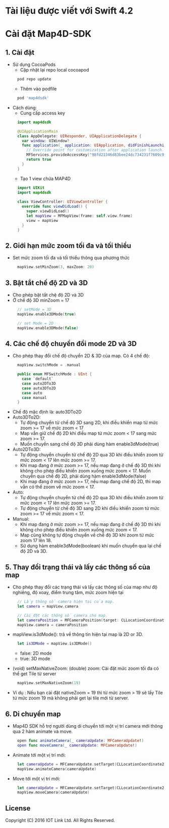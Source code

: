 # Tài liệu được viết với Swift 4.2

# Cài đặt Map4D-SDK

## 1. Cài đặt

  - Sử dụng CocoaPods
    - Cập nhật lại repo local cocoapod
    ```ruby
      pod repo update
    ```
    - Thêm vào podfile
    ```ruby
      pod 'map4dsdk'
    ```
  - Cách dùng:
    - Cung cấp access key
    ```swift
      import map4dsdk

      @UIApplicationMain
      class AppDelegate: UIResponder, UIApplicationDelegate {
        var window: UIWindow?
        func application(_ application: UIApplication, didFinishLaunchingWithOptions launchOptions: [UIApplication.LaunchOptionsKey: Any]?) -> Bool {
          // Override point for customization after application launch.
          MFServices.provideAccessKey("98fd21346d83bee24dc734231f7609c9")        
          return true
        }
      }
    ```
    - Tạo 1 view chứa MAP4D
    ```swift
      import UIKit
      import map4dsdk
      
      class ViewController: UIViewController {
        override func viewDidLoad() {
          super.viewDidLoad()
          let mapView = MFMapView(frame: self.view.frame)
          view = mapView
        }
      }
    ```

## 2. Giới hạn mức zoom tối đa và tối thiểu

  - Set mức zoom tối đa và tối thiểu thông qua phương thức 
    ```swift
      mapView.setMinZoom(3, maxZoom: 20)
    ```
  
## 3. Bật tắt chế độ 2D và 3D 

  - Cho phép bật tắt chệ độ 2D và 3D 
  - Ở chế độ 3D minZoom = 17
    ```swift
      // setMode = 3D
      mapView.enable3DMode(true)

      // set Mode = 2D
      mapView.enable3DMode(false)
    ```
## 4. Các chế độ chuyển đổi mode 2D và 3D 

  - Cho phép thay đổi chế độ chuyển 2D & 3D của map. Có 4 chế độ:
    ```swift
      mapView.switchMode = .manual
    ```
    ```swift
      public enum MFSwitchMode : UInt {
        case `default`
        case auto2DTo3D
        case auto3DTo2D
        case auto
        case manual
      }
    ```
  - Chế độ mặc định là: auto3DTo2D
  - Auto3DTo2D:
    - Tự động chuyển từ chế độ 3D sang 2D, khi điều khiển map từ mức zoom >= 17 về mức zoom  < 17
    - Map vẫn giữ chế độ 2D khi điều map từ mức zoom < 17 sang mức zoom >= 17.
    - Muốn chuyển sang chế độ 3D phải dùng hàm enable3dMode(true)
  - Auto2DTo3D:
    - Tự động chuyển chuyển từ chế độ 2D qua 3D khi điều khiển zoom từ mức zoom < 17 lên mức zoom >= 17.
    - Khi map đang ở mức zoom >= 17, nếu map đang ở chế độ 3D thì khi không cho phép điều khiển zoom xuống mức zoom < 17. Muốn chuyển qua chế độ 2D, phải dùng hàm enable3dMode(false)
    - Khi map đang ở mức zoom >= 17, nếu map đang chế độ 2D, thì map vẫn có thể zoom về mức zoom < 17.
  - Auto:
    - Tự động chuyển chuyển từ chế độ 2D qua 3D khi điều khiển zoom từ mức zoom < 17 lên mức zoom >= 17.
    - Tự động chuyển từ chế độ 3D sang 2D khi điều khiển zoom từ mức zoom >= 17 về mức zoom < 17.
  - Manual:
    - Khi map đang ở mức zoom >= 17, nếu map đang ở chế độ 3D thì khi không cho phép điều khiển zoom xuống mức zoom < 17. 
    - Map cũng không tự động chuyển về chế độ 3D khi zoom từ mức zoom 17 lên 18.
    - Sử dụng hàm enable3dMode(boolean) khi muốn chuyển qua lại chế độ 2D và 3D.

## 5. Thay đổi trạng thái và lấy các thông số của map

  - Cho phép thay đổi các trạng thái và lấy các thông số của map như độ nghiêng, độ xoay, điểm trung tâm, mức zoom hiện tại
    ```swift
      // Lấy thông số camera hiện tại của map.
      let camera = mapView.camera
    
      // Cài đặt các thông số camera cho map.
      let cameraPosition = MFCameraPosition(target: CLLocationCoordinate2D(latitude: 16.036438, longitude: 108.218161), zoom: 17, tilt: 0, bearing: 20)
      mapView.camera = cameraPosition
    ```
    
  - mapView.is3dMode(): trả về thông tin hiện tại map là 2D or 3D.
    ```swift
      let is3DMode = mapView.is3DMode()
    ```
    - false: 2D mode
    - true: 3D mode

  - (void) setMaxNativeZoom: (double) zoom: Cài đặt mức zoom tối đa có thể get Tile từ server
    ```swift
      mapView.setMaxNativeZoom(19)
    ```
  - Ví dụ : Nếu bạn cài đặt nativeZoom = 19 thì từ mức zoom > 19 sẽ lấy Tile từ mức zoom 19 mà không phải get lại tile mới từ server.

## 6. Di chuyển map

  - Map4D SDK hỗ trợ người dùng di chuyển tới một vị trí camera mới thông qua 2 hàm animate và move.

    ```swift
      open func animateCamera(_ cameraUpdate: MFCameraUpdate!)
      open func moveCamera(_ cameraUpdate: MFCameraUpdate!)
    ```
    
  - Animate tới một vị trí mới:
    ```swift
      let cameraUpdate = MFCameraUpdate.setTarget(CLLocationCoordinate2DMake(10.773201, 106.700147), zoom: 17)
      mapView.animateCamera(cameraUpdate)
    ```
  - Move tới một vị trí mới:
    ```swift 
      let cameraUpdate = MFCameraUpdate.setTarget(CLLocationCoordinate2DMake(16.035147, 108.216797), zoom: 17)
      mapView.moveCamera(cameraUpdate)
    ```
    
    
License
-------

Copyright (C) 2016 IOT Link Ltd. All Rights Reserved.
